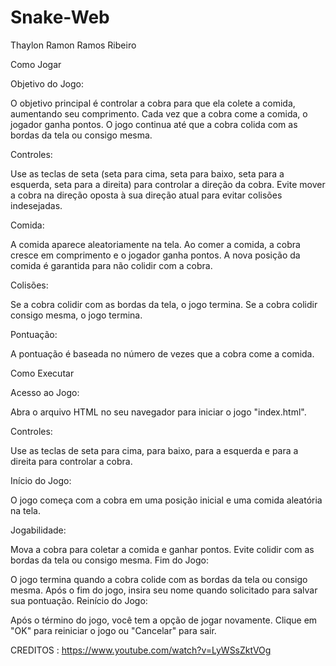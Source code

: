 # Snake-Web

Thaylon Ramon Ramos Ribeiro

Como Jogar

Objetivo do Jogo:

O objetivo principal é controlar a cobra para que ela colete a comida, aumentando seu comprimento.
Cada vez que a cobra come a comida, o jogador ganha pontos.
O jogo continua até que a cobra colida com as bordas da tela ou consigo mesma.

Controles:

Use as teclas de seta (seta para cima, seta para baixo, seta para a esquerda, seta para a direita) para controlar a direção da cobra.
Evite mover a cobra na direção oposta à sua direção atual para evitar colisões indesejadas.

Comida:

A comida aparece aleatoriamente na tela.
Ao comer a comida, a cobra cresce em comprimento e o jogador ganha pontos.
A nova posição da comida é garantida para não colidir com a cobra.

Colisões:

Se a cobra colidir com as bordas da tela, o jogo termina.
Se a cobra colidir consigo mesma, o jogo termina.

Pontuação:

A pontuação é baseada no número de vezes que a cobra come a comida.


Como Executar

Acesso ao Jogo:

Abra o arquivo HTML no seu navegador para iniciar o jogo "index.html".

Controles:

Use as teclas de seta para cima, para baixo, para a esquerda e para a direita para controlar a cobra.

Início do Jogo:

O jogo começa com a cobra em uma posição inicial e uma comida aleatória na tela.

Jogabilidade:

Mova a cobra para coletar a comida e ganhar pontos.
Evite colidir com as bordas da tela ou consigo mesma.
Fim do Jogo:

O jogo termina quando a cobra colide com as bordas da tela ou consigo mesma.
Após o fim do jogo, insira seu nome quando solicitado para salvar sua pontuação.
Reinício do Jogo:

Após o término do jogo, você tem a opção de jogar novamente.
Clique em "OK" para reiniciar o jogo ou "Cancelar" para sair.

CREDITOS  : https://www.youtube.com/watch?v=LyWSsZktVOg
